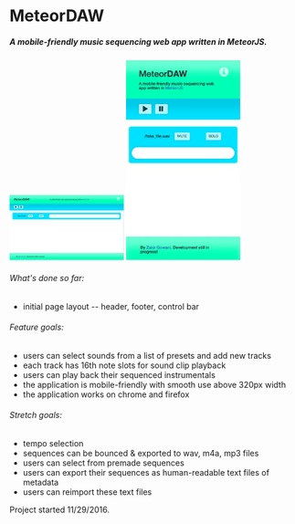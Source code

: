 # MeteorDAW

##### A mobile-friendly music sequencing web app written in MeteorJS. 

<img src="./public/screenshots/desktop_screenshot.png" alt="App Screenshot on Desktop" style="max-width: 200px;width:200px;"/>
<img src="./public/screenshots/mobile_screenshot.png" alt="App Screenshot on Mobile" style="max-width: 200px;width:200px;"/>

###### What's done so far:
- initial page layout -- header, footer, control bar

###### Feature goals:
- users can select sounds from a list of presets and add new tracks
- each track has 16th note slots for sound clip playback
- users can play back their sequenced instrumentals
- the application is mobile-friendly with smooth use above 320px width
- the application works on chrome and firefox

###### Stretch goals:
- tempo selection
- sequences can be bounced & exported to wav, m4a, mp3 files
- users can select from premade sequences 
- users can export their sequences as human-readable text files of metadata
- users can reimport these text files

Project started 11/29/2016.